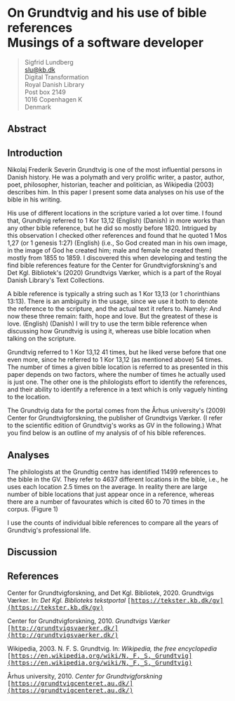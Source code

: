  

# On Grundtvig and his use of bible references <br> Musings of a software developer

> Sigfrid Lundberg<br>
> slu@kb.dk<br>
> Digital Transformation<br>
> Royal Danish Library<br>
> Post box 2149<br>
> 1016 Copenhagen K<br>
> Denmark<br>

## Abstract  




## Introduction

Nikolaj Frederik Severin Grundtvig is one of the most influential persons in Danish history. He was a polymath and very prolific writer, a pastor, author, poet, philosopher, historian, teacher and politician, as Wikipedia (2003) describes him. In this paper I present some data analyses on his use of the bible in his writing.

His use of different locations in the scripture varied a lot over time. I found that, Grundtvig referred to 1 Kor 13,12 (English)  (Danish) in more works than any other bible reference, but he did so mostly before 1820. Intrigued by this observation I checked other references and found that he quoted 1 Mos 1,27 (or 1 genesis 1:27)  (English) (i.e., So God created man in his own image, in the image of God he created him; male and female he created them) mostly from 1855 to 1859. I discovered this when developing and testing the find bible references feature for the Center for Grundtvigforskning's and Det Kgl. Bibliotek's (2020) Grundtvigs Værker, which is a part of the Royal Danish Library's Text Collections.

A bible reference is typically a string such as 1 Kor 13,13 (or 1 chorinthians 13:13). There is an ambiguity in the usage, since we use it both to denote the reference to the scripture, and the actual text it refers to. Namely: And now these three remain: faith, hope and love. But the greatest of these is love. (English)  (Danish) I will try to use the term bible reference when discussing how Grundtvig is using it, whereas use bible location when talking on the scripture.

Grundtvig referred to 1 Kor 13,12 41 times, but he liked verse before that one even more, since he referred to 1 Kor 13,12 (as mentioned above) 54 times. The number of times a given bible location is referred to as presented in this paper depends on two factors, where the number of times he actually used is just one. The other one is the philologists effort to identify the references, and their ability to identify a reference in a text which is only vaguely hinting to the location.

The Grundtvig data for the portal comes from the Århus university's (2009) Center for Grundtvigforskning, the publisher of Grundtvigs Værker. (I refer to the scientific edition of Grundtvig's works as GV in the following.) What you find below is an outline of my analysis of of his bible references.

## Analyses

The philologists at the Grundtig centre has identified 11499 references to the bible in the GV. They refer to 4637 different locations in the bible, i.e., he uses each location 2.5 times on the average. In reality there are large number of bible locations that just appear once in a reference, whereas there are a number of favourates which is cited 60 to 70 times in the corpus. (Figure 1)

I use the counts of individual bible references to compare all the years of Grundtvig's professional life. 

## Discussion



## References

Center for Grundtvigforskning,  and Det Kgl. Bibliotek,
2020. Grundtvigs Værker.  In:
_Det Kgl. Biblioteks tekstportal_ 
<kbd>[https://tekster.kb.dk/gv](https://tekster.kb.dk/gv)</kbd>


Center for Grundtvigforskning,
2010. _Grundtvigs Værker_ 
<kbd>[http://grundtvigsvaerker.dk/](http://grundtvigsvaerker.dk/)</kbd>


Wikipedia,
2003. N. F. S. Grundtvig.  In:
_Wikipedia, the free encyclopedia_ 
<kbd>[https://en.wikipedia.org/wiki/N._F._S._Grundtvig](https://en.wikipedia.org/wiki/N._F._S._Grundtvig)</kbd>


Århus university,
2010. _Center for Grundtvigforskning_ 
<kbd>[https://grundtvigcenteret.au.dk/](https://grundtvigcenteret.au.dk/)</kbd>


